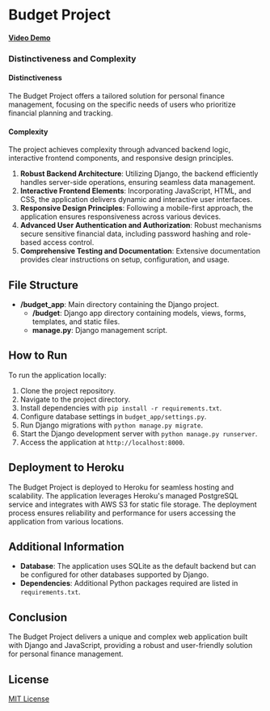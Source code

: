 # Budget Project

#### [Video Demo](https://youtu.be/5HQr3RCUB68)

### Distinctiveness and Complexity

#### Distinctiveness
The Budget Project offers a tailored solution for personal finance management, focusing on the specific needs of users who prioritize financial planning and tracking.

#### Complexity
The project achieves complexity through advanced backend logic, interactive frontend components, and responsive design principles.

1. **Robust Backend Architecture**: Utilizing Django, the backend efficiently handles server-side operations, ensuring seamless data management.
2. **Interactive Frontend Elements**: Incorporating JavaScript, HTML, and CSS, the application delivers dynamic and interactive user interfaces.
3. **Responsive Design Principles**: Following a mobile-first approach, the application ensures responsiveness across various devices.
4. **Advanced User Authentication and Authorization**: Robust mechanisms secure sensitive financial data, including password hashing and role-based access control.
5. **Comprehensive Testing and Documentation**: Extensive documentation provides clear instructions on setup, configuration, and usage.

## File Structure

- **/budget_app**: Main directory containing the Django project.
  - **/budget**: Django app directory containing models, views, forms, templates, and static files.
  - **manage.py**: Django management script.

## How to Run

To run the application locally:

1. Clone the project repository.
2. Navigate to the project directory.
3. Install dependencies with `pip install -r requirements.txt`.
4. Configure database settings in `budget_app/settings.py`.
5. Run Django migrations with `python manage.py migrate`.
6. Start the Django development server with `python manage.py runserver`.
7. Access the application at `http://localhost:8000`.

## Deployment to Heroku

The Budget Project is deployed to Heroku for seamless hosting and scalability. The application leverages Heroku's managed PostgreSQL service and integrates with AWS S3 for static file storage. The deployment process ensures reliability and performance for users accessing the application from various locations.

## Additional Information

- **Database**: The application uses SQLite as the default backend but can be configured for other databases supported by Django.
- **Dependencies**: Additional Python packages required are listed in `requirements.txt`.

## Conclusion

The Budget Project delivers a unique and complex web application built with Django and JavaScript, providing a robust and user-friendly solution for personal finance management.

## License

[MIT License]()
